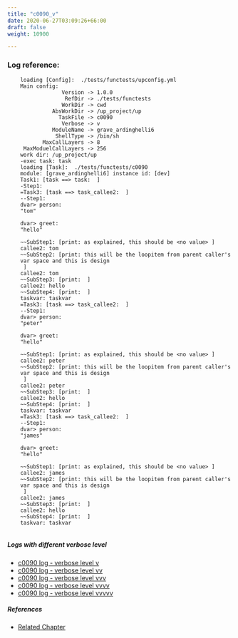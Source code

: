 ```yaml
---
title: "c0090_v"
date: 2020-06-27T03:09:26+66:00
draft: false
weight: 10900

---
```


### Log reference: <no value>

```
    loading [Config]:  ./tests/functests/upconfig.yml
    Main config:
                 Version -> 1.0.0
                  RefDir -> ./tests/functests
                 WorkDir -> cwd
              AbsWorkDir -> /up_project/up
                TaskFile -> c0090
                 Verbose -> v
              ModuleName -> grave_ardinghelli6
               ShellType -> /bin/sh
           MaxCallLayers -> 8
     MaxModuelCallLayers -> 256
    work dir: /up_project/up
    -exec task: task
    loading [Task]:  ./tests/functests/c0090
    module: [grave_ardinghelli6] instance id: [dev]
    Task1: [task ==> task:  ]
    -Step1:
    =Task3: [task ==> task_callee2:  ]
    --Step1:
    dvar> person:
    "tom"
    
    dvar> greet:
    "hello"
    
    ~~SubStep1: [print: as explained, this should be <no value> ]
    callee2: tom
    ~~SubStep2: [print: this will be the loopitem from parent caller's
    var space and this is design
     ]
    callee2: tom
    ~~SubStep3: [print:  ]
    callee2: hello
    ~~SubStep4: [print:  ]
    taskvar: taskvar
    =Task3: [task ==> task_callee2:  ]
    --Step1:
    dvar> person:
    "peter"
    
    dvar> greet:
    "hello"
    
    ~~SubStep1: [print: as explained, this should be <no value> ]
    callee2: peter
    ~~SubStep2: [print: this will be the loopitem from parent caller's
    var space and this is design
     ]
    callee2: peter
    ~~SubStep3: [print:  ]
    callee2: hello
    ~~SubStep4: [print:  ]
    taskvar: taskvar
    =Task3: [task ==> task_callee2:  ]
    --Step1:
    dvar> person:
    "james"
    
    dvar> greet:
    "hello"
    
    ~~SubStep1: [print: as explained, this should be <no value> ]
    callee2: james
    ~~SubStep2: [print: this will be the loopitem from parent caller's
    var space and this is design
     ]
    callee2: james
    ~~SubStep3: [print:  ]
    callee2: hello
    ~~SubStep4: [print:  ]
    taskvar: taskvar
    
```

##### Logs with different verbose level
* [c0090 log - verbose level v](../../logs/c0090_v)
* [c0090 log - verbose level vv](../../logs/c0090_vv)
* [c0090 log - verbose level vvv](../../logs/c0090_vvv)
* [c0090 log - verbose level vvvv](../../logs/c0090_vvvv)
* [c0090 log - verbose level vvvvv](../../logs/c0090_vvvvv)

##### References
* [Related Chapter](../../loop/c0090)
